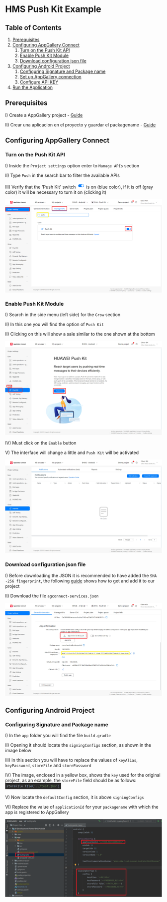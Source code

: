 
# HMS Push Kit Example

## Table of Contents
1. [Prerequisites](#prerequisites)
2. [Configuring AppGallery Connect](#configuring-appgallery-connect)
    1. [Turn on the Push Kit API](#turn-on-the-push-kit-api)
    2. [Enable Push Kit Module](#enable-push-kit-module)
    3. [Download configuration json file](#download-configuration-json-file)
3. [Configuring Android Project](#configuring-android-project)
    1. [Configuring Signature and Package name](#configuring-signature-and-package-name)
    2. [Set up AppGallery connection](#set-up-appgallery-connection)
    2. [Configure API KEY](#configure-api-key)
4. [Run the Application](#run-the-application)

## Prerequisites
I) Create a AppGallery project - [Guide](https://developer.huawei.com/consumer/en/doc/distribution/app/agc-help-createproject-0000001100334664)

II) Crear una aplicacion en el proyecto y guardar el packagename - [Guide](https://developer.huawei.com/consumer/en/doc/distribution/app/agc-help-createapp-0000001146718717#section1112105771619)

## Configuring AppGallery Connect
### Turn on the Push Kit API
I) Inside the `Project settings` option enter to `Manage APIs` section

II) Type `Push` in the search bar to filter the available APIs

III) Verify that the 'Push Kit' switch <img src="/readme/assets/switch.png?raw=true" style="height:20px"> is on (blue color), if it is off (gray color) it will be necessary to turn it on (clicking it)

![Turn on Push Kit API](/readme/assets/turn_of_push_kit_api.png?raw=true "Turn on Push Kit API")

### Enable Push Kit Module
I) Search in the side menu (left side) for the `Grow` section

II) In this one you will find the option of `Push Kit`

II) Clicking on this will show a sale similar to the one shown at the bottom

![Push Kit Module](/readme/assets/push_kit_module.png?raw=true "Push Kit Module")

IV) Must click on the `Enable` button

V) The interface will change a little and `Push Kit` will be activated

![Push Kit Module Enable](/readme/assets/push_kit_module_enable.png?raw=true "Push Kit Module Enable")

### Download configuration json file
I) Before downloading the JSON it is recommended to have added the `SHA -256 fingerprint`, the following [guide](https://developer.huawei.com/consumer/en/doc/development/HMSCore-Guides/android-sdk-config-agc-0000001061560289#section147011294331) shows how to get and add it to our project

II) Download the file `agconnect-services.json`

![Download agconnect-services.json](/readme/assets/download_json.png?raw=true "Download agconnect-services.json")

## Configuring Android Project
### Configuring Signature and Package name
I) In the `app` folder you will find the file `build.gradle`

II) Opening it should locate the `signingConfigs` section, as shown in the image below

III) In this section you will have to replace the values of `keyAlias`, `keyPassword`, `storeFile` and `storePassword`

IV) The image, enclosed in a yellow box, shows the `key` used for the original project, as an example, the `storeFile` field should be as follows: <img src="/readme/assets/storeFile.png?raw=true" style="height:20px">

V) Now locate the `defaultConfig` section, it is above `signingConfigs`

VI) Replace the value of `applicationId` for your `packagename` with which the app is registered to AppGallery

![Configuring Signature and Packagename](/readme/assets/chage_signature_and_packagename.png?raw=true "Configuring Signature and Packagename")